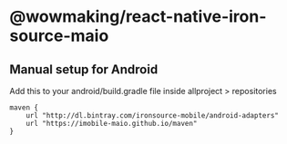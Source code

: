 # @wowmaking/react-native-iron-source-maio

## Manual setup for Android
Add this to your android/build.gradle file inside allproject > repositories

```
maven {
    url "http://dl.bintray.com/ironsource-mobile/android-adapters"
    url "https://imobile-maio.github.io/maven"
}
```
